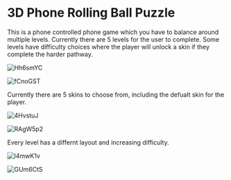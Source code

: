 # 3D Phone Rolling Ball Puzzle
 This is a phone controlled phone game which you have to balance around multiple levels. Currently there are 5 levels for the user to complete. Some levels have difficulty choices where the player will unlock a skin if they complete the harder pathway.

 ![Hh6smYC](https://github.com/PaulJur/3D-Phone-Rolling-Ball-Puzzle/assets/97526083/84bd452d-0bbb-46c5-80ba-585587360f51)

 ![fCnoGST](https://github.com/PaulJur/3D-Phone-Rolling-Ball-Puzzle/assets/97526083/e0afddf7-6f2e-4dbe-874d-62034897e98d)

 Currently there are 5 skins to choose from, including the defualt skin for the player. 

 ![4HvstuJ](https://github.com/PaulJur/3D-Phone-Rolling-Ball-Puzzle/assets/97526083/a258b35d-cec4-4595-96c4-02f64059f9bc)

 ![RAgW5p2](https://github.com/PaulJur/3D-Phone-Rolling-Ball-Puzzle/assets/97526083/a9e5c867-c18a-44f9-844d-f8ef993db727)


Every level has a differnt layout and increasing difficulty.

![I4mwK1v](https://github.com/PaulJur/3D-Phone-Rolling-Ball-Puzzle/assets/97526083/8fb3415d-c32f-419b-9222-c026dbecd198)

![GUm6CtS](https://github.com/PaulJur/3D-Phone-Rolling-Ball-Puzzle/assets/97526083/9b8e8f8b-a2c9-469c-ac84-375ca8553dfb)
